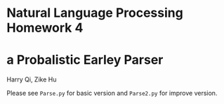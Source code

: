 # Natural Language Processing Homework 4
# a Probalistic Earley Parser

Harry Qi, Zike Hu

Please see ```Parse.py``` for basic version and ```Parse2.py``` for improve version.

